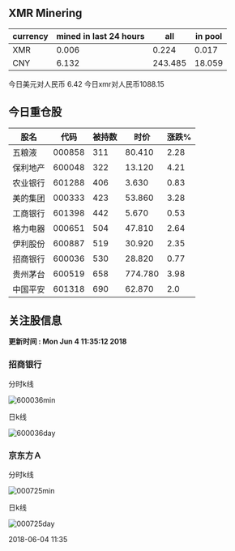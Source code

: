 ## XMR Minering

|currency|mined in last 24 hours|all|in pool|
|---|---|---|---|
|XMR|0.006|0.224|0.017|
|CNY|6.132|243.485|18.059|

今日美元对人民币 6.42	今日xmr对人民币1088.15


## 今日重仓股 

|股名|代码|被持数|时价|涨跌%|
|---|---|---|---|---|
|五粮液|000858|311|80.410|2.28|
|保利地产|600048|322|13.120|4.21|
|农业银行|601288|406|3.630|0.83|
|美的集团|000333|423|53.860|3.28|
|工商银行|601398|442|5.670|0.53|
|格力电器|000651|504|47.810|2.64|
|伊利股份|600887|519|30.920|2.35|
|招商银行|600036|530|28.820|0.77|
|贵州茅台|600519|658|774.780|3.98|
|中国平安|601318|690|62.870|2.0|

## 关注股信息
**更新时间 : Mon Jun  4 11:35:12 2018**
### 招商银行 
分时k线

![600036min](http://image.sinajs.cn/newchart/min/n/sh600036.gif)

日k线

![600036day](http://image.sinajs.cn/newchart/daily/n/sh600036.gif)

### 京东方Ａ 
分时k线

![000725min](http://image.sinajs.cn/newchart/min/n/sz000725.gif)

日k线

![000725day](http://image.sinajs.cn/newchart/daily/n/sz000725.gif)

2018-06-04 11:35